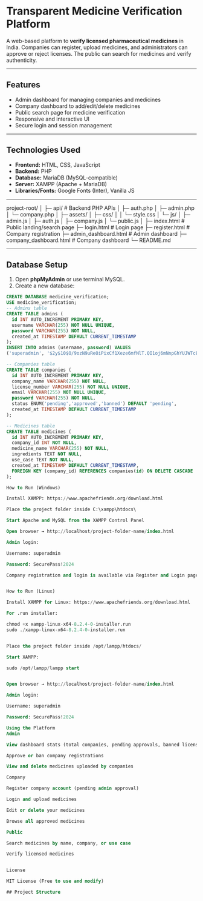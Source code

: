 # Transparent Medicine Verification Platform

A web-based platform to **verify licensed pharmaceutical medicines** in India. Companies can register, upload medicines, and administrators can approve or reject licenses. The public can search for medicines and verify authenticity.  

---

## Features

- Admin dashboard for managing companies and medicines  
- Company dashboard to add/edit/delete medicines  
- Public search page for medicine verification  
- Responsive and interactive UI  
- Secure login and session management  

---

## Technologies Used

- **Frontend:** HTML, CSS, JavaScript  
- **Backend:** PHP  
- **Database:** MariaDB (MySQL-compatible)  
- **Server:** XAMPP (Apache + MariaDB)  
- **Libraries/Fonts:** Google Fonts (Inter), Vanilla JS  

---

project-root/
│
├─ api/ # Backend PHP APIs
│ ├─ auth.php
│ ├─ admin.php
│ └─ company.php
│
├─ assets/
│ ├─ css/
│ │ └─ style.css
│ └─ js/
│ ├─ admin.js
│ ├─ auth.js
│ ├─ company.js
│ └─ public.js
│
├─ index.html # Public landing/search page
├─ login.html # Login page
├─ register.html # Company registration
├─ admin_dashboard.html # Admin dashboard
├─ company_dashboard.html # Company dashboard
└─ README.md



---

## Database Setup

1. Open **phpMyAdmin** or use terminal MySQL.  
2. Create a new database:  

```sql
CREATE DATABASE medicine_verification;
USE medicine_verification;
-- Admins table
CREATE TABLE admins (
  id INT AUTO_INCREMENT PRIMARY KEY,
  username VARCHAR(255) NOT NULL UNIQUE,
  password VARCHAR(255) NOT NULL,
  created_at TIMESTAMP DEFAULT CURRENT_TIMESTAMP
);
INSERT INTO admins (username, password) VALUES 
('superadmin', '$2y$10$O/9ozN9uReOiPixCf1Xeze6mfNlT.QI1oj6mNnpGhYUJWTcEQLw8e');

-- Companies table
CREATE TABLE companies (
  id INT AUTO_INCREMENT PRIMARY KEY,
  company_name VARCHAR(255) NOT NULL,
  license_number VARCHAR(255) NOT NULL UNIQUE,
  email VARCHAR(255) NOT NULL UNIQUE,
  password VARCHAR(255) NOT NULL,
  status ENUM('pending','approved','banned') DEFAULT 'pending',
  created_at TIMESTAMP DEFAULT CURRENT_TIMESTAMP
);

-- Medicines table
CREATE TABLE medicines (
  id INT AUTO_INCREMENT PRIMARY KEY,
  company_id INT NOT NULL,
  medicine_name VARCHAR(255) NOT NULL,
  ingredients TEXT NOT NULL,
  use_case TEXT NOT NULL,
  created_at TIMESTAMP DEFAULT CURRENT_TIMESTAMP,
  FOREIGN KEY (company_id) REFERENCES companies(id) ON DELETE CASCADE
);

How to Run (Windows)

Install XAMPP: https://www.apachefriends.org/download.html

Place the project folder inside C:\xampp\htdocs\

Start Apache and MySQL from the XAMPP Control Panel

Open browser → http://localhost/project-folder-name/index.html

Admin login:

Username: superadmin

Password: SecurePass!2024

Company registration and login is available via Register and Login pages


How to Run (Linux)

Install XAMPP for Linux: https://www.apachefriends.org/download.html

For .run installer:

chmod +x xampp-linux-x64-8.2.4-0-installer.run
sudo ./xampp-linux-x64-8.2.4-0-installer.run


Place the project folder inside /opt/lampp/htdocs/

Start XAMPP:

sudo /opt/lampp/lampp start


Open browser → http://localhost/project-folder-name/index.html

Admin login:

Username: superadmin

Password: SecurePass!2024

Using the Platform
Admin

View dashboard stats (total companies, pending approvals, banned licenses, total medicines)

Approve or ban company registrations

View and delete medicines uploaded by companies

Company

Register company account (pending admin approval)

Login and upload medicines

Edit or delete your medicines

Browse all approved medicines

Public

Search medicines by name, company, or use case

Verify licensed medicines


License

MIT License (Free to use and modify)

## Project Structure

